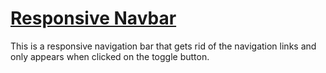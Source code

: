 # [Responsive Navbar](https://tasnia-projects.netlify.app/projects/responsive-navbar/index.html)

This is a responsive navigation bar that gets rid of the navigation links and only appears when clicked on the toggle button.
